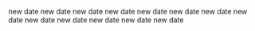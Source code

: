 
new date
new date
new date
new date
new date
new date
new date
new date
new date
new date
new date
new date
new date
